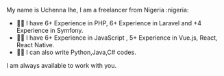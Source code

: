<p> My name is Uchenna Ihe, I am a freelancer from Nigeria :nigeria: </p>

* :man_technologist: I have 6+ Experience in PHP, 6+ Experience in Laravel and +4 Experience in Symfony.
* :man_technologist: I have 6+ Experience in JavaScript , 5+ Experience in Vue.js, React, React Native.
* :man_technologist: I can also write Python,Java,C# codes.

<span> I am always available to work with you.</span>

